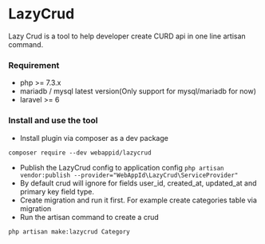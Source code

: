 # LazyCrud
Lazy Crud is a tool to help developer create CURD api in one line artisan command. 

### Requirement
* php >= 7.3.x
* mariadb / mysql latest version(Only support for mysql/mariadb for now)
* laravel >= 6

### Install and use the tool
* Install plugin via composer as a dev package

``
composer require --dev webappid/lazycrud
``
* Publish the LazyCrud config to application config
``
php artisan vendor:publish --provider="WebAppId\LazyCrud\ServiceProvider"
``
* By default crud will ignore for fields user_id, created_at, updated_at and primary key field type.
* Create migration and run it first. For example create categories table via migration
* Run the artisan command to create a crud

``
php artisan make:lazycrud Category
``
